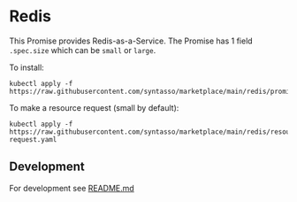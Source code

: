 # Redis

This Promise provides Redis-as-a-Service. The Promise has 1 field `.spec.size`
which can be `small` or `large`.

To install:
```
kubectl apply -f https://raw.githubusercontent.com/syntasso/marketplace/main/redis/promise.yaml
```

To make a resource request (small by default):
```
kubectl apply -f https://raw.githubusercontent.com/syntasso/marketplace/main/redis/resource-request.yaml
```

## Development

For development see [README.md](./internal/README.md)
